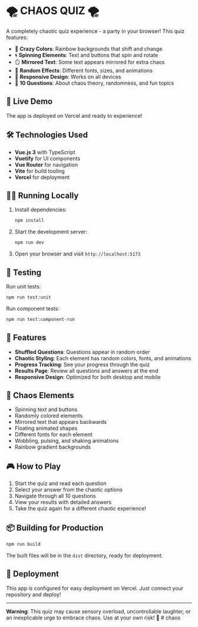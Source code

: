 # 🌪️ CHAOS QUIZ 🌪️

A completely chaotic quiz experience - a party in your browser! This quiz features:

- 🎨 **Crazy Colors**: Rainbow backgrounds that shift and change
- 🌀 **Spinning Elements**: Text and buttons that spin and rotate
- 🪞 **Mirrored Text**: Some text appears mirrored for extra chaos
- 🎯 **Random Effects**: Different fonts, sizes, and animations
- 📱 **Responsive Design**: Works on all devices
- 🎊 **10 Questions**: About chaos theory, randomness, and fun topics

## 🚀 Live Demo

The app is deployed on Vercel and ready to experience!

## 🛠️ Technologies Used

- **Vue.js 3** with TypeScript
- **Vuetify** for UI components
- **Vue Router** for navigation
- **Vite** for build tooling
- **Vercel** for deployment

## 🏃‍♂️ Running Locally

1. Install dependencies:
   ```bash
   npm install
   ```

2. Start the development server:
   ```bash
   npm run dev
   ```

3. Open your browser and visit `http://localhost:5173`

## 🧪 Testing

Run unit tests:
```bash
npm run test:unit
```

Run component tests:
```bash
npm run test:component-run
```

## 🎯 Features

- **Shuffled Questions**: Questions appear in random order
- **Chaotic Styling**: Each element has random colors, fonts, and animations
- **Progress Tracking**: See your progress through the quiz
- **Results Page**: Review all questions and answers at the end
- **Responsive Design**: Optimized for both desktop and mobile

## 🌈 Chaos Elements

- Spinning text and buttons
- Randomly colored elements
- Mirrored text that appears backwards
- Floating animated shapes
- Different fonts for each element
- Wobbling, pulsing, and shaking animations
- Rainbow gradient backgrounds

## 🎮 How to Play

1. Start the quiz and read each question
2. Select your answer from the chaotic options
3. Navigate through all 10 questions
4. View your results with detailed answers
5. Take the quiz again for a different chaotic experience!

## 📦 Building for Production

```bash
npm run build
```

The built files will be in the `dist` directory, ready for deployment.

## 🚀 Deployment

This app is configured for easy deployment on Vercel. Just connect your repository and deploy!

---

**Warning**: This quiz may cause sensory overload, uncontrollable laughter, or an inexplicable urge to embrace chaos. Use at your own risk! 🤪 # chaos
